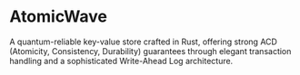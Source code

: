 # AtomicWave
A quantum-reliable key-value store crafted in Rust, offering strong ACD (Atomicity, Consistency, Durability) guarantees through elegant transaction handling and a sophisticated Write-Ahead Log architecture.
